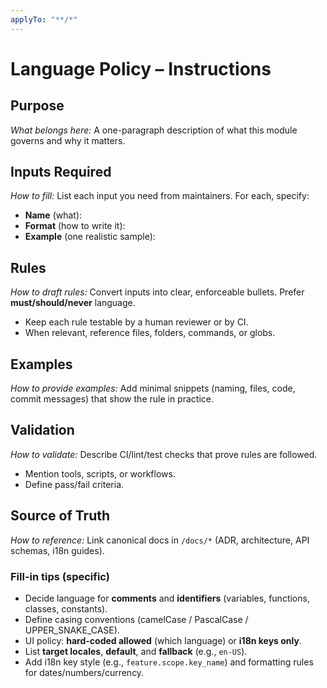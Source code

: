 ```yaml
---
applyTo: "**/*"
---
```


# Language Policy – Instructions

## Purpose
_What belongs here:_ A one-paragraph description of what this module governs and why it matters.

## Inputs Required
_How to fill:_ List each input you need from maintainers. For each, specify:
- **Name** (what):  
- **Format** (how to write it):  
- **Example** (one realistic sample):  

## Rules
_How to draft rules:_ Convert inputs into clear, enforceable bullets. Prefer **must/should/never** language.
- Keep each rule testable by a human reviewer or by CI.
- When relevant, reference files, folders, commands, or globs.

## Examples
_How to provide examples:_ Add minimal snippets (naming, files, code, commit messages) that show the rule in practice.

## Validation
_How to validate:_ Describe CI/lint/test checks that prove rules are followed.
- Mention tools, scripts, or workflows.
- Define pass/fail criteria.

## Source of Truth
_How to reference:_ Link canonical docs in `/docs/*` (ADR, architecture, API schemas, i18n guides).


### Fill-in tips (specific)
- Decide language for **comments** and **identifiers** (variables, functions, classes, constants).
- Define casing conventions (camelCase / PascalCase / UPPER_SNAKE_CASE).
- UI policy: **hard-coded allowed** (which language) or **i18n keys only**.
- List **target locales**, **default**, and **fallback** (e.g., `en-US`).
- Add i18n key style (e.g., `feature.scope.key_name`) and formatting rules for dates/numbers/currency.

